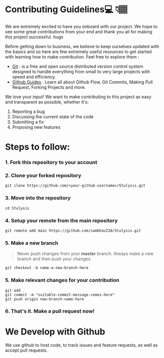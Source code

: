 # Contributing Guidelines💻 👇🏽

We are extremely excited to have you onboard with our project. We hope to see some great contributions from your end and thank you all for making this project successful. hugs

Before getting down to business, we believe to keep ourselves updated with the basics and so here are few extremely useful resources to get started with learning how to make contribution. Feel free to explore them :

- [Git](https://git-scm.com/) : is a free and open source distributed version control system designed to handle everything from small to very large projects with speed and efficiency.
- [Github Guides](https://guides.github.com/) : Learn all about Github Flow, Git Commits, Making Pull Request, Forking Projects and more.

We love your input! We want to make contributing to this project as easy and transparent as possible, whether it's:

1. Reporting a bug
2. Discussing the current state of the code
3. Submitting a fix
4. Proposing new features

# Steps to follow:

### 1. Fork this repository to your account
### 2. Clone your forked repository
```
git clone https://github.com/<your-github-username>/Stulysis.git
```

### 3. Move into the repository
```
cd Stulysis
```

### 4. Setup your remote from the main repository
```
git remote add main https://github.com/sambhav228/Stulysis.git
```

### 5. Make a new branch
> Never push changes from your **master** branch. Always make a new branch and then push your changes.
```
git checkout -b name-a-new-branch-here
```

### 5. Make relevant changes for your contribution
```
git add .
git commit -m "suitable-commit-message-comes-here"
git push origin new-branch-name-here
```

### 6. That's it. Make a pull request now!

# We Develop with Github

We use github to host code, to track issues and feature requests, as well as accept pull requests.
